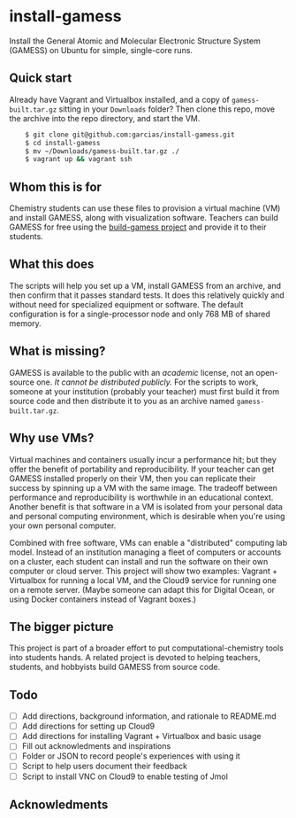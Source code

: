 # install-gamess

Install the General Atomic and Molecular Electronic Structure System (GAMESS) on Ubuntu for simple, single-core runs.

## Quick start

Already have Vagrant and Virtualbox installed, and a copy of `gamess-built.tar.gz` sitting in your `Downloads` folder? 
Then clone this repo, move the archive into the repo directory, and start the VM.

```bash
    $ git clone git@github.com:garcias/install-gamess.git
    $ cd install-gamess
    $ mv ~/Downloads/gamess-built.tar.gz ./
    $ vagrant up && vagrant ssh
```

## Whom this is for

Chemistry students can use these files to provision a virtual machine (VM) and install GAMESS, along with visualization software. 
Teachers can build GAMESS for free using the [build-gamess project](https://github.com/garcias/build-gamess) and provide it to their students.

## What this does

The scripts will help you set up a VM, install GAMESS from an archive, and then confirm that it passes standard tests. 
It does this relatively quickly and without need for specialized equipment or software. 
The default configuration is for a single-processor node and only 768 MB of shared memory. 

## What is missing?

GAMESS is available to the public with an *academic* license, not an open-source one. 
*It cannot be distributed publicly.* 
For the scripts to work, someone at your institution (probably your teacher) must first build it from source code and then distribute it to you as an archive named `gamess-built.tar.gz`.

## Why use VMs?

Virtual machines and containers usually incur a performance hit; but they offer the benefit of portability and reproducibility. 
If your teacher can get GAMESS installed properly on their VM, then you can replicate their success by spinning up a VM with the same image. 
The tradeoff between performance and reproducibility is worthwhile in an educational context. 
Another benefit is that software in a VM is isolated from your personal data and personal computing environment, which is desirable when you're using your own personal computer.

Combined with free software, VMs can enable a "distributed" computing lab model. 
Instead of an institution managing a fleet of computers or accounts on a cluster, each student can install and run the software on their own computer or cloud server. 
This project will show two examples: Vagrant + Virtualbox for running a local VM, and the Cloud9 service for running one on a remote server. 
(Maybe someone can adapt this for Digital Ocean, or using Docker containers instead of Vagrant boxes.)

## The bigger picture

This project is part of a broader effort to put computational-chemistry tools into students hands. 
A related  project is devoted to helping teachers, students, and hobbyists build GAMESS from source code. 

## Todo

- [ ] Add directions, background information, and rationale to README.md
- [ ] Add directions for setting up Cloud9
- [ ] Add directions for installing Vagrant + Virtualbox and basic usage
- [ ] Fill out acknowledments and inspirations
- [ ] Folder or JSON to record people's experiences with using it
- [ ] Script to help users document their feedback
- [ ] Script to install VNC on Cloud9 to enable testing of Jmol

## Acknowledments
